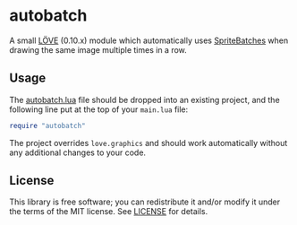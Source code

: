 # autobatch
A small [LÖVE](https://love2d.org/) (0.10.x) module which automatically uses
[SpriteBatches](https://love2d.org/wiki/SpriteBatch) when drawing the same image
multiple times in a row.


## Usage
The [autobatch.lua](autobatch.lua?raw=1) file should be dropped into an existing
project, and the following line put at the top of your `main.lua` file:

```lua
require "autobatch"
```
The project overrides `love.graphics` and should work automatically without any additional changes to your code.


## License
This library is free software; you can redistribute it and/or modify it under
the terms of the MIT license. See [LICENSE](LICENSE) for details.
